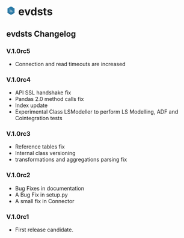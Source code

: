 # <img src="https://github.com/syncoding/evdsts/blob/master/docs/images/evdsts.png?raw=true" width="5%"/> evdsts

## evdsts Changelog

### V.1.0rc5
 - Connection and read timeouts are increased


### V.1.0rc4
 - API SSL handshake fix
 - Pandas 2.0 method calls fix
 - Index update
 - Experimental Class LSModeller to perform LS Modelling, ADF and Cointegration tests

### V.1.0rc3
 - Reference tables fix
 - Internal class versioning
 - transformations and aggregations parsing fix


### V.1.0rc2
- Bug Fixes in documentation
- A Bug Fix in setup.py
- A small fix in Connector

### V.1.0rc1
- First release candidate.
